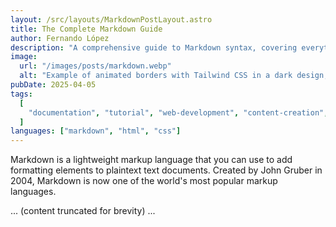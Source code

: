 ```yaml
---
layout: /src/layouts/MarkdownPostLayout.astro
title: The Complete Markdown Guide
author: Fernando López
description: "A comprehensive guide to Markdown syntax, covering everything from basic formatting to advanced features. Learn how to create headers, lists, emphasis, and more with this essential markup language for content creation."
image:
  url: "/images/posts/markdown.webp"
  alt: "Example of animated borders with Tailwind CSS in a dark design, featuring a vibrant color gradient background."
pubDate: 2025-04-05
tags:
  [
    "documentation", "tutorial", "web-development", "content-creation", "writing"
  ]
languages: ["markdown", "html", "css"]
---
```


Markdown is a lightweight markup language that you can use to add formatting elements to plaintext text documents. Created by John Gruber in 2004, Markdown is now one of the world's most popular markup languages.

... (content truncated for brevity) ...

